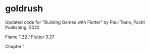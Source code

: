 # goldrush

Updated code for "Building Games with Flutter" by Paul Teale, Packt Publishing, 2022

Flame 1.22 / Flutter 3.27

Chapter 1